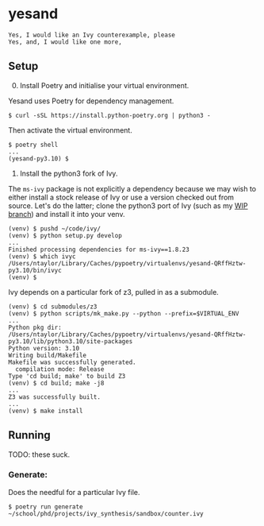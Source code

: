 # yesand

```
Yes, I would like an Ivy counterexample, please
Yes, and, I would like one more,
```

## Setup

0) Install Poetry and initialise your virtual environment.

Yesand uses Poetry for dependency management.

```
$ curl -sSL https://install.python-poetry.org | python3 -
```

Then activate the virtual environment.

```
$ poetry shell
...
(yesand-py3.10) $ 
```

1) Install the python3 fork of Ivy.

The `ms-ivy` package is not explicitly a dependency because we may wish to
either install a stock release of Ivy or use a version checked out from source.
Let's do the latter; clone the python3 port of Ivy (such as my [WIP
branch](https://github.com/dijkstracula/ivy/tree/nathan/python3_port)) and
install it into your venv.

```
(venv) $ pushd ~/code/ivy/
(venv) $ python setup.py develop
...
Finished processing dependencies for ms-ivy==1.8.23
(venv) $ which ivyc
/Users/ntaylor/Library/Caches/pypoetry/virtualenvs/yesand-QRffHztw-py3.10/bin/ivyc
(venv) $
```

Ivy depends on a particular fork of z3, pulled in as a submodule.

```
(venv) $ cd submodules/z3
(venv) $ python scripts/mk_make.py --python --prefix=$VIRTUAL_ENV
...
Python pkg dir: /Users/ntaylor/Library/Caches/pypoetry/virtualenvs/yesand-QRffHztw-py3.10/lib/python3.10/site-packages
Python version: 3.10
Writing build/Makefile
Makefile was successfully generated.
  compilation mode: Release
Type 'cd build; make' to build Z3
(venv) $ cd build; make -j8
...
Z3 was successfully built.
...
(venv) $ make install
```

## Running

TODO: these suck.

### Generate:

Does the needful for a particular Ivy file.

```
$ poetry run generate ~/school/phd/projects/ivy_synthesis/sandbox/counter.ivy 
```

